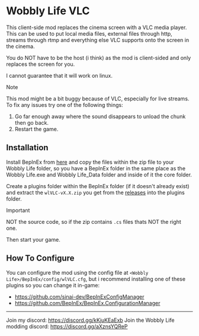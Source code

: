 # Wobbly Life VLC

This client-side mod replaces the cinema screen with a VLC media player. 
This can be used to put local media files, external files through http, streams through rtmp and everything else VLC supports onto the screen in the cinema.

You do NOT have to be the host (i think) as the mod is client-sided and only replaces the screen for you.

I cannot guarantee that it will work on linux.

> [!NOTE]
> This mod might be a bit buggy because of VLC, especially for live streams. To fix any issues try one of the following things:
> 1. Go far enough away where the sound disappears to unload the chunk then go back.
> 2. Restart the game.

## Installation

Install BepInEx from [here](https://github.com/BepInEx/BepInEx/releases/download/v5.4.23.4/BepInEx_win_x64_5.4.23.4.zip) and copy the files within the zip file to your Wobbly Life folder,
so you have a BepInEx folder in the same place as the Wobbly Life.exe and Wobbly Life_Data folder and inside of it the core folder.

Create a plugins folder within the BepInEx folder (if it doesn't already exist) 
and extract the `wlVLC-vX.X.zip` you get from the [releases](https://github.com/lstwo/WobblyLife-VLC/releases) into the plugins folder.

> [!IMPORTANT]
> NOT the source code, so if the zip contains `.cs` files thats NOT the right one.

Then start your game.

## How To Configure

You can configure the mod using the config file at `<Wobbly Life>/BepInEx/config/wlVLC.cfg`, but i recommend installing one of these plugins so you can change it in-game:
- https://github.com/sinai-dev/BepInExConfigManager
- https://github.com/BepInEx/BepInEx.ConfigurationManager

---

Join my discord: https://discord.gg/kKjuKEaExb
Join the Wobbly Life modding discord: https://discord.gg/aXznsYQReP
